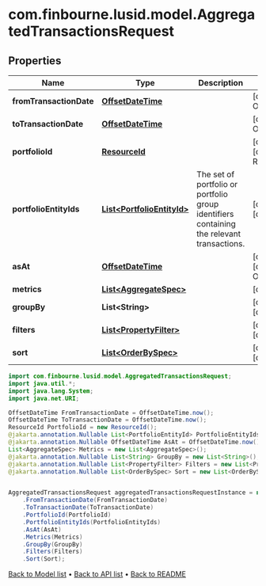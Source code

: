 # com.finbourne.lusid.model.AggregatedTransactionsRequest

## Properties

Name | Type | Description | Notes
------------ | ------------- | ------------- | -------------
**fromTransactionDate** | [**OffsetDateTime**](OffsetDateTime.md) |  | [default to OffsetDateTime]
**toTransactionDate** | [**OffsetDateTime**](OffsetDateTime.md) |  | [default to OffsetDateTime]
**portfolioId** | [**ResourceId**](ResourceId.md) |  | [optional] [default to ResourceId]
**portfolioEntityIds** | [**List&lt;PortfolioEntityId&gt;**](PortfolioEntityId.md) | The set of portfolio or portfolio group identifiers containing the relevant transactions. | [optional] [default to List<PortfolioEntityId>]
**asAt** | [**OffsetDateTime**](OffsetDateTime.md) |  | [optional] [default to OffsetDateTime]
**metrics** | [**List&lt;AggregateSpec&gt;**](AggregateSpec.md) |  | [default to List<AggregateSpec>]
**groupBy** | **List&lt;String&gt;** |  | [optional] [default to List<String>]
**filters** | [**List&lt;PropertyFilter&gt;**](PropertyFilter.md) |  | [optional] [default to List<PropertyFilter>]
**sort** | [**List&lt;OrderBySpec&gt;**](OrderBySpec.md) |  | [optional] [default to List<OrderBySpec>]

```java
import com.finbourne.lusid.model.AggregatedTransactionsRequest;
import java.util.*;
import java.lang.System;
import java.net.URI;

OffsetDateTime FromTransactionDate = OffsetDateTime.now();
OffsetDateTime ToTransactionDate = OffsetDateTime.now();
ResourceId PortfolioId = new ResourceId();
@jakarta.annotation.Nullable List<PortfolioEntityId> PortfolioEntityIds = new List<PortfolioEntityId>();
@jakarta.annotation.Nullable OffsetDateTime AsAt = OffsetDateTime.now();
List<AggregateSpec> Metrics = new List<AggregateSpec>();
@jakarta.annotation.Nullable List<String> GroupBy = new List<String>();
@jakarta.annotation.Nullable List<PropertyFilter> Filters = new List<PropertyFilter>();
@jakarta.annotation.Nullable List<OrderBySpec> Sort = new List<OrderBySpec>();


AggregatedTransactionsRequest aggregatedTransactionsRequestInstance = new AggregatedTransactionsRequest()
    .FromTransactionDate(FromTransactionDate)
    .ToTransactionDate(ToTransactionDate)
    .PortfolioId(PortfolioId)
    .PortfolioEntityIds(PortfolioEntityIds)
    .AsAt(AsAt)
    .Metrics(Metrics)
    .GroupBy(GroupBy)
    .Filters(Filters)
    .Sort(Sort);
```


[Back to Model list](../README.md#documentation-for-models) &#8226; [Back to API list](../README.md#documentation-for-api-endpoints) &#8226; [Back to README](../README.md)
